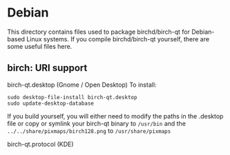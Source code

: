 
Debian
====================
This directory contains files used to package birchd/birch-qt
for Debian-based Linux systems. If you compile birchd/birch-qt yourself, there are some useful files here.

## birch: URI support ##


birch-qt.desktop  (Gnome / Open Desktop)
To install:

	sudo desktop-file-install birch-qt.desktop
	sudo update-desktop-database

If you build yourself, you will either need to modify the paths in
the .desktop file or copy or symlink your birch-qt binary to `/usr/bin`
and the `../../share/pixmaps/birch128.png` to `/usr/share/pixmaps`

birch-qt.protocol (KDE)

